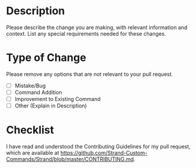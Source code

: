 # Description

Please describe the change you are making, with relevant information and context. List any special requirements needed for these changes.

# Type of Change

Please remove any options that are not relevant to your pull request.

- [ ] Mistake/Bug
- [ ] Command Addition
- [ ] Improvement to Existing Command
- [ ] Other (Explain in Description)

# Checklist
I have read and understood the Contributing Guidelines for my pull request, which are available at <https://github.com/Strand-Custom-Commands/Strand/blob/master/CONTRIBUTING.md>.
